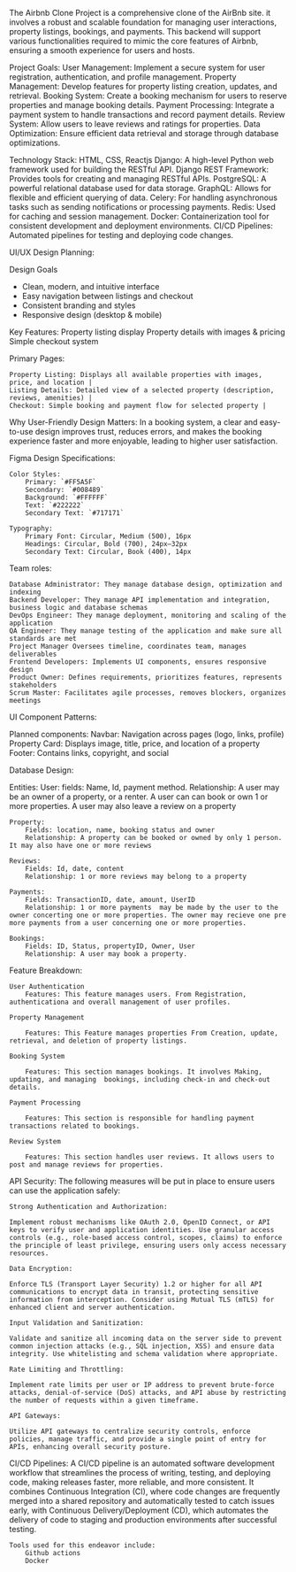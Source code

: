 The Airbnb Clone Project is a comprehensive clone of the AirBnb site. it involves a robust and scalable foundation for managing user interactions, property listings, bookings, and payments. This backend will support various functionalities required to mimic the core features of Airbnb, ensuring a smooth experience for users and hosts.


Project Goals:
    User Management: Implement a secure system for user registration, authentication, and profile management.
    Property Management: Develop features for property listing creation, updates, and retrieval.
    Booking System: Create a booking mechanism for users to reserve properties and manage booking details.
    Payment Processing: Integrate a payment system to handle transactions and record payment details.
    Review System: Allow users to leave reviews and ratings for properties.
    Data Optimization: Ensure efficient data retrieval and storage through database optimizations.


Technology Stack:
    HTML, CSS, Reactjs
    Django: A high-level Python web framework used for building the RESTful API.
    Django REST Framework: Provides tools for creating and managing RESTful APIs.
    PostgreSQL: A powerful relational database used for data storage.
    GraphQL: Allows for flexible and efficient querying of data.
    Celery: For handling asynchronous tasks such as sending notifications or processing payments.
    Redis: Used for caching and session management.
    Docker: Containerization tool for consistent development and deployment environments.
    CI/CD Pipelines: Automated pipelines for testing and deploying code changes.


UI/UX Design Planning:

Design Goals
- Clean, modern, and intuitive interface
- Easy navigation between listings and checkout
- Consistent branding and styles
- Responsive design (desktop & mobile)

Key Features:
    Property listing display
    Property details with images & pricing
    Simple checkout system

Primary Pages:

    Property Listing: Displays all available properties with images, price, and location |
    Listing Details: Detailed view of a selected property (description, reviews, amenities) |
    Checkout: Simple booking and payment flow for selected property |

Why User-Friendly Design Matters:
    In a booking system, a clear and easy-to-use design improves trust, reduces errors, and makes the booking experience faster and more enjoyable, leading to higher user satisfaction.

Figma Design Specifications:

    Color Styles:
        Primary: `#FF5A5F`
        Secondary: `#008489`
        Background: `#FFFFFF`
        Text: `#222222`
        Secondary Text: `#717171`

    Typography:
        Primary Font: Circular, Medium (500), 16px
        Headings: Circular, Bold (700), 24px–32px
        Secondary Text: Circular, Book (400), 14px



Team roles:

    Database Administrator: They manage database design, optimization and indexing
    Backend Developer: They manage API implementation and integration, business logic and database schemas
    DevOps Engineer: They manage deployment, monitoring and scaling of the application
    QA Engineer: They manage testing of the application and make sure all standards are met
    Project Manager Oversees timeline, coordinates team, manages deliverables 
    Frontend Developers: Implements UI components, ensures responsive design 
    Product Owner: Defines requirements, prioritizes features, represents stakeholders 
    Scrum Master: Facilitates agile processes, removes blockers, organizes meetings     


UI Component Patterns:

Planned components:
Navbar: Navigation across pages (logo, links, profile)
Property Card: Displays image, title, price, and location of a property
Footer: Contains links, copyright, and social




Database Design:

Entities:
    User:
        fields: Name, Id, payment method.
        Relationship: A user may be an owner of a property, or a renter. A user can can book or own 1 or more properties. A user may also leave a review on a property

    Property:
        Fields: location, name, booking status and owner
        Relationship: A property can be booked or owned by only 1 person. It may also have one or more reviews

    Reviews:
        Fields: Id, date, content
        Relationship: 1 or more reviews may belong to a property 
    
    Payments:
        Fields: TransactionID, date, amount, UserID
        Relationship: 1 or more payments  may be made by the user to the owner concerting one or more properties. The owner may recieve one pre more payments from a user concerning one or more properties. 

    Bookings:
        Fields: ID, Status, propertyID, Owner, User
        Relationship: A user may book a property.


Feature Breakdown:

    User Authentication
        Features: This feature manages users. From Registration, authenticationa and overall management of user profiles. 

    Property Management

        Features: This Feature manages properties From Creation, update, retrieval, and deletion of property listings.

    Booking System

        Features: This section manages bookings. It involves Making, updating, and managing  bookings, including check-in and check-out details.

    Payment Processing

        Features: This section is responsible for handling payment transactions related to bookings.

    Review System

        Features: This section handles user reviews. It allows users to post and manage reviews for properties.


API Security:
The following measures will be put in place to ensure users can use the application safely:

    Strong Authentication and Authorization:

    Implement robust mechanisms like OAuth 2.0, OpenID Connect, or API keys to verify user and application identities. Use granular access controls (e.g., role-based access control, scopes, claims) to enforce the principle of least privilege, ensuring users only access necessary resources.

    Data Encryption:

    Enforce TLS (Transport Layer Security) 1.2 or higher for all API communications to encrypt data in transit, protecting sensitive information from interception. Consider using Mutual TLS (mTLS) for enhanced client and server authentication.

    Input Validation and Sanitization:

    Validate and sanitize all incoming data on the server side to prevent common injection attacks (e.g., SQL injection, XSS) and ensure data integrity. Use whitelisting and schema validation where appropriate.

    Rate Limiting and Throttling:

    Implement rate limits per user or IP address to prevent brute-force attacks, denial-of-service (DoS) attacks, and API abuse by restricting the number of requests within a given timeframe.

    API Gateways:

    Utilize API gateways to centralize security controls, enforce policies, manage traffic, and provide a single point of entry for APIs, enhancing overall security posture.


CI/CD Pipelines:
    A CI/CD pipeline is an automated software development workflow that streamlines the process of writing, testing, and deploying code, making releases faster, more reliable, and more consistent. It combines Continuous Integration (CI), where code changes are frequently merged into a shared repository and automatically tested to catch issues early, with Continuous Delivery/Deployment (CD), which automates the delivery of code to staging and production environments after successful testing.

    Tools used for this endeavor include:
        Github actions
        Docker
